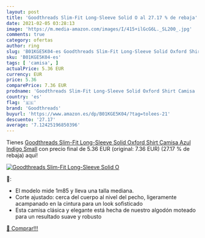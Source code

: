 ```yaml
---
layout: post
title: 'Goodthreads Slim-Fit Long-Sleeve Solid O al 27.17 % de rebaja'
date: 2021-02-05 03:28:13
image: 'https://m.media-amazon.com/images/I/415+ilGcG6L._SL200_.jpg'
comments: true
category: ofertas
author: ring
slug: 'B01KGE5K04-es Goodthreads Slim-Fit Long-Sleeve Solid Oxford Shirt Camisa...'
sku: 'B01KGE5K04-es'
tags: [ 'camisa', ]
actualPrice: 5.36 EUR
currency: EUR
price: 5.36
comparePrice: 7.36 EUR
prodname: 'Goodthreads Slim-Fit Long-Sleeve Solid Oxford Shirt Camisa  Azul  Indigo   Small'
country: 'es'
flag: '🇪🇸'
brand: 'Goodthreads'
buyurl: 'https://www.amazon.es/dp/B01KGE5K04/?tag=tolees-21'
descuento: '27.17'
average: '7.12425196850396'
---
```


Tienes [Goodthreads Slim-Fit Long-Sleeve Solid Oxford Shirt Camisa  Azul  Indigo   Small](https://www.amazon.es/dp/B01KGE5K04/?tag=tolees-21) con precio final de  5.36 EUR (original: 7.36 EUR) (27.17 %  de rebaja) aqui!

[![Goodthreads Slim-Fit Long-Sleeve Solid O](https://m.media-amazon.com/images/I/415+ilGcG6L._SL200_.jpg)](https://www.amazon.es/dp/B01KGE5K04/?tag=tolees-21)

🔎:

- El modelo mide 1m85 y lleva una talla mediana.
- Corte ajustado: cerca del cuerpo al nivel del pecho, ligeramente acampanado en la cintura para un look sofisticado
- Esta camisa clásica y elegante está hecha de nuestro algodón moteado para un resultado suave y robusto

[🛒 Comprar!!!](https://www.amazon.es/dp/B01KGE5K04/?tag=tolees-21)
